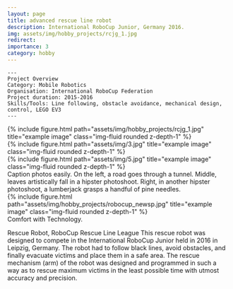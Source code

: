 ```yaml
---
layout: page
title: advanced rescue line robot
description: International RoboCup Junior, Germany 2016.
img: assets/img/hobby_projects/rcjg_1.jpg
redirect:
importance: 3
category: hobby
---
```


    ---
    Project Overview
    Category: Mobile Robotics
    Organisation: International RoboCup Federation
    Project duration: 2015-2016
    Skills/Tools: Line following, obstacle avoidance, mechanical design, control, LEGO EV3
    ---

<div class="row">
    <div class="col-sm mt-3 mt-md-0">
        {% include figure.html path="assets/img/hobby_projects/rcjg_1.jpg" title="example image" class="img-fluid rounded z-depth-1" %}
    </div>
    <div class="col-sm mt-3 mt-md-0">
        {% include figure.html path="assets/img/3.jpg" title="example image" class="img-fluid rounded z-depth-1" %}
    </div>
    <div class="col-sm mt-3 mt-md-0">
        {% include figure.html path="assets/img/5.jpg" title="example image" class="img-fluid rounded z-depth-1" %}
    </div>
</div>
<div class="caption">
    Caption photos easily. On the left, a road goes through a tunnel. Middle, leaves artistically fall in a hipster photoshoot. Right, in another hipster photoshoot, a lumberjack grasps a handful of pine needles.
</div>
<div class="row">
    <div class="col-sm mt-3 mt-md-0">
        {% include figure.html path="assets/img/hobby_projects/robocup_newsp.jpg" title="example image" class="img-fluid rounded z-depth-1" %}
    </div>
</div>
<div class="caption">
  Comfort with Technology.
</div>

Rescue Robot, RoboCup Rescue Line League
This rescue robot was designed to compete in the International RoboCup Junior held in 2016 in Leipzig, Germany. The robot had to follow black lines, avoid obstacles, and finally evacuate victims and place them in a safe area. The rescue mechanism (arm) of the robot was designed and programmed in such a way as to rescue maximum victims in the least possible time with utmost accuracy and precision.
